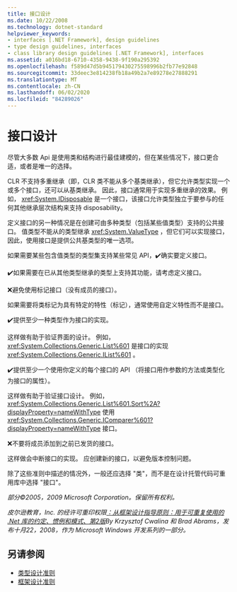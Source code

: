 ```yaml
---
title: 接口设计
ms.date: 10/22/2008
ms.technology: dotnet-standard
helpviewer_keywords:
- interfaces [.NET Framework], design guidelines
- type design guidelines, interfaces
- class library design guidelines [.NET Framework], interfaces
ms.assetid: a016bd18-6710-4358-9438-9f190a295392
ms.openlocfilehash: f589d47d5b945179430275598996b2fb77e92848
ms.sourcegitcommit: 33deec3e814238fb18a49b2a7e89278e27888291
ms.translationtype: MT
ms.contentlocale: zh-CN
ms.lasthandoff: 06/02/2020
ms.locfileid: "84289026"
---
```

# <a name="interface-design"></a>接口设计
尽管大多数 Api 是使用类和结构进行最佳建模的，但在某些情况下，接口更合适，或者是唯一的选择。

 CLR 不支持多重继承（即，CLR 类不能从多个基类继承），但它允许类型实现一个或多个接口，还可以从基类继承。 因此，接口通常用于实现多重继承的效果。 例如， <xref:System.IDisposable> 是一个接口，该接口允许类型独立于要参与的任何其他继承层次结构来支持 disposability。

 定义接口的另一种情况是在创建可由多种类型（包括某些值类型）支持的公共接口。 值类型不能从的类型继承 <xref:System.ValueType> ，但它们可以实现接口，因此，使用接口是提供公共基类型的唯一选项。

 如果需要某些包含值类型的类型集支持某些常见 API，✔️确实要定义接口。

 ✔️如果需要在已从其他类型继承的类型上支持其功能，请考虑定义接口。

 ❌避免使用标记接口（没有成员的接口）。

 如果需要将类标记为具有特定的特性（标记），通常使用自定义特性而不是接口。

 ✔️提供至少一种类型作为接口的实现。

 这样做有助于验证界面的设计。 例如， <xref:System.Collections.Generic.List%601> 是接口的实现 <xref:System.Collections.Generic.IList%601> 。

 ✔️提供至少一个使用你定义的每个接口的 API （将接口用作参数的方法或类型化为接口的属性）。

 这样做有助于验证接口设计。 例如， <xref:System.Collections.Generic.List%601.Sort%2A?displayProperty=nameWithType> 使用 <xref:System.Collections.Generic.IComparer%601?displayProperty=nameWithType> 接口。

 ❌不要将成员添加到之前已发货的接口。

 这样做会中断接口的实现。 应创建新的接口，以避免版本控制问题。

 除了这些准则中描述的情况外，一般还应选择 "类"，而不是在设计托管代码可重用库中选择 "接口"。

 *部分©2005，2009 Microsoft Corporation。保留所有权利。*

 *皮尔逊教育，Inc. 的经许可重印权限[：从框架设计指导原则：用于可重复使用的 .Net 库的约定、惯例和模式、第2版](https://www.informit.com/store/framework-design-guidelines-conventions-idioms-and-9780321545619)By Krzysztof Cwalina 和 Brad Abrams，发布十月22，2008，作为 Microsoft Windows 开发系列的一部分。*

## <a name="see-also"></a>另请参阅

- [类型设计准则](type.md)
- [框架设计准则](index.md)
